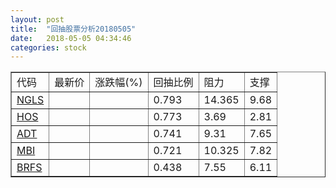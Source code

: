 ```yaml
---
layout: post
title:  "回抽股票分析20180505"
date:   2018-05-05 04:34:46
categories: stock
---
```

<script type="text/javascript">
var stockList = []
stockList.push('gb_ngls');
stockList.push('gb_hos');
stockList.push('gb_adt');
stockList.push('gb_mbi');
stockList.push('gb_brfs');
</script>
<table border="1">
 <tr>
 <td>代码</td>
 <td>最新价</td>
 <td>涨跌幅(%)</td>
 <td>回抽比例</td>
 <td>阻力</td>
 <td>支撑</td>
</tr>
  <tr id="ngls">
  <td><a href="http://stock.finance.sina.com.cn/usstock/quotes/NGLS.html" target="_blank">NGLS</a></td><td></td><td></td><td>0.793</td><td>14.365</td><td>9.68</td></tr>
  <tr id="hos">
  <td><a href="http://stock.finance.sina.com.cn/usstock/quotes/HOS.html" target="_blank">HOS</a></td><td></td><td></td><td>0.773</td><td>3.69</td><td>2.81</td></tr>
  <tr id="adt">
  <td><a href="http://stock.finance.sina.com.cn/usstock/quotes/ADT.html" target="_blank">ADT</a></td><td></td><td></td><td>0.741</td><td>9.31</td><td>7.65</td></tr>
  <tr id="mbi">
  <td><a href="http://stock.finance.sina.com.cn/usstock/quotes/MBI.html" target="_blank">MBI</a></td><td></td><td></td><td>0.721</td><td>10.325</td><td>7.82</td></tr>
  <tr id="brfs">
  <td><a href="http://stock.finance.sina.com.cn/usstock/quotes/BRFS.html" target="_blank">BRFS</a></td><td></td><td></td><td>0.438</td><td>7.55</td><td>6.11</td></tr>
</table>
